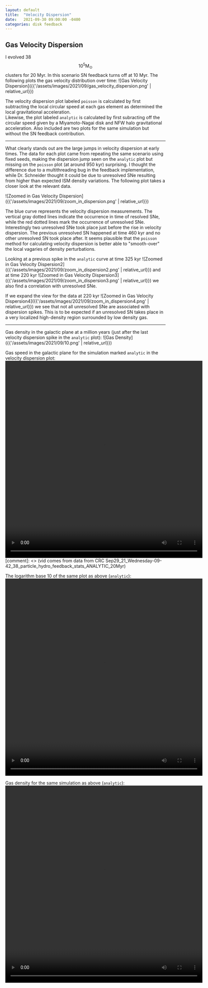```yaml
---
layout: default
title:  "Velocity Dispersion"
date:   2021-09-30 09:00:00 -0400
categories: disk feedback
---
```


## Gas Velocity Dispersion

I evolved 38 $$10^5 \mathrm{M}_\odot$$ clusters for 20 Myr.  In this scenario SN feedback turns off at 10 Myr.  The following plots the gas velocity distribution over time:
![Gas Velocity Dispersion]({{'/assets/images/2021/09/gas_velocity_dispersion.png' | relative_url}}) 

The velocity dispersion plot labeled `poisson` is calculated by first subtracting the local circular speed at each gas element as determined the local gravitational acceleration.  
Likewise, the plot labeled `analytic` is calculated by first subracting off the circular speed given by a Miyamoto-Nagai disk and NFW halo gravitational acceleration.
Also included are two plots for the same simulation but without the SN feedback contribution. 

---

What clearly stands out are the large jumps in velocity dispersion at early times.  The data for each plot came from repeating the same scenario using fixed seeds, making the 
dispersion jump seen on the `analytic` plot but missing on the `poisson` plot (at around 950 kyr) surprising.  I thought the difference due to a multithreading bug in the feedback 
implementation, while Dr. Schneider thought it could be due to unresolved SNe resulting from higher than expected ISM density variations.  The following plot takes a closer look 
at the relevant data.

![Zoomed in Gas Velocity Dispersion]({{'/assets/images/2021/09/zoom_in_dispersion.png' | relative_url}}) 

The blue curve represents the velocity dispersion measurements.
The vertical gray dotted lines indicate the occurrence in time of resolved SNe, while the red dotted lines mark the occurrence of unresolved SNe.  Interestingly two unresolved SNe took place
just before the rise in velocity dispersion.  The previous unresolved SN happened at time 460 kyr and no other unresolved SN took place after.   It seems plausible that the `poisson` 
method for calculating velocity dispersion is better able to "smooth-over" the local vagaries of density perturbations.

Looking at a previous spike in the `analytic` curve at time 325 kyr
![Zoomed in Gas Velocity Dispersion2]({{'/assets/images/2021/09/zoom_in_dispersion2.png' | relative_url}}) 
and at time 220 kyr
![Zoomed in Gas Velocity Dispersion3]({{'/assets/images/2021/09/zoom_in_dispersion3.png' | relative_url}}) 
we also find a correlation with unresolved SNe.

If we expand the view for the data at 220 kyr
![Zoomed in Gas Velocity Dispersion4]({{'/assets/images/2021/09/zoom_in_dispersion4.png' | relative_url}}) 
we see that not all unresolved SNe are associated with dispersion spikes.  This is to be expected if an unresolved SN takes place in a very localized high-density 
region surrounded by low density gas.

---

Gas density in the galactic plane at a million years (just after the last velocity dispersion spike in the `analytic` plot):
![Gas Density]({{'/assets/images/2021/09/10.png' | relative_url}}) 

Gas speed in the galactic plane for the simulation marked `analytic` in the velocity dispersion plot:
<video width="620" height="620" controls>
   <source src="{{ '/assets/videos/2021/09/20Myr_xy_hydro_speed.mp4' | relative_url }}" type="video/mp4"/> 
</video>
[comment]: <> (vid comes from data from CRC Sep29_21_Wednesday-09-42_38_particle_hydro_feedback_stats_ANALYTIC_20Myr)

The logarithm base 10 of the same plot as above (`analytic`):
<video width="620" height="620" controls>
   <source src="{{ '/assets/videos/2021/09/20Myr_xy_hydro_log_speed.mp4' | relative_url }}" type="video/mp4"/> 
</video>

Gas density for the same simulation as above (`analytic`):
<video width="620" height="620" controls>
   <source src="{{ '/assets/videos/2021/09/20Myr_xy_hydro_density.mp4' | relative_url }}" type="video/mp4"/> 
</video>



